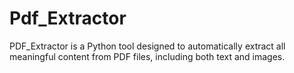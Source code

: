 # Pdf_Extractor
PDF_Extractor is a Python tool designed to automatically extract all meaningful content from PDF files, including both text and images. 

